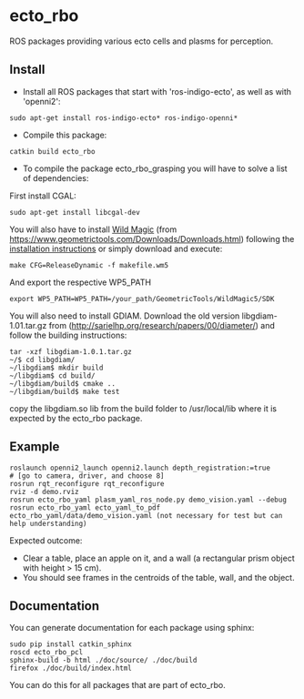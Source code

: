 # ecto_rbo

ROS packages providing various ecto cells and plasms for perception.

## Install 

* Install all ROS packages that start with 'ros-indigo-ecto', as well as with 'openni2':
```
sudo apt-get install ros-indigo-ecto* ros-indigo-openni*
```


* Compile this package:
```
catkin build ecto_rbo
```

* To compile the package ecto_rbo_grasping you will have to solve a list of dependencies:

First install CGAL:
```
sudo apt-get install libcgal-dev
```

You will also have to install [Wild Magic](https://www.geometrictools.com/Downloads/WildMagic5p14.zip) (from https://www.geometrictools.com/Downloads/Downloads.html)
following the [installation instructions](https://www.geometrictools.com/Downloads/Wm5p14InstallationRelease.pdf) or simply download and execute:
```
make CFG=ReleaseDynamic -f makefile.wm5
```
And export the respective WP5_PATH
```
export WP5_PATH=WP5_PATH=/your_path/GeometricTools/WildMagic5/SDK
```

You will also need to install GDIAM. Download the old version libgdiam-1.01.tar.gz from (http://sarielhp.org/research/papers/00/diameter/) and follow the building instructions:
```
tar -xzf libgdiam-1.0.1.tar.gz 
~/$ cd libgdiam/
~/libgdiam$ mkdir build
~/libgdiam$ cd build/
~/libgdiam/build$ cmake ..
~/libgdiam/build$ make test
```
copy the libgdiam.so lib from the build folder to /usr/local/lib where it is expected by the ecto_rbo package.



## Example

```
roslaunch openni2_launch openni2.launch depth_registration:=true
# [go to camera, driver, and choose 8]
rosrun rqt_reconfigure rqt_reconfigure
rviz -d demo.rviz
rosrun ecto_rbo_yaml plasm_yaml_ros_node.py demo_vision.yaml --debug
rosrun ecto_rbo_yaml ecto_yaml_to_pdf ecto_rbo_yaml/data/demo_vision.yaml (not necessary for test but can help understanding)
```

Expected outcome:
* Clear a table, place an apple on it, and a wall (a rectangular prism object with height > 15 cm).
* You should see frames in the centroids of the table, wall, and the object.

## Documentation 

You can generate documentation for each package using sphinx:

```
sudo pip install catkin_sphinx
roscd ecto_rbo_pcl
sphinx-build -b html ./doc/source/ ./doc/build
firefox ./doc/build/index.html
```

You can do this for all packages that are part of ecto_rbo.

